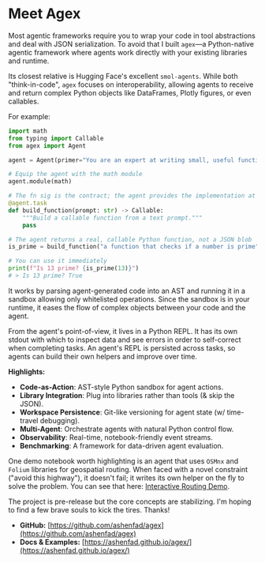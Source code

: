 # Meet Agex

Most agentic frameworks require you to wrap your code in tool abstractions and deal with JSON serialization. To avoid that I built `agex`—a Python-native agentic framework where agents work directly with your existing libraries and runtime.

Its closest relative is Hugging Face's excellent `smol-agents`. While both "think-in-code", `agex` focuses on interoperability, allowing agents to receive and return complex Python objects like DataFrames, Plotly figures, or even callables.

For example:

```python
import math
from typing import Callable
from agex import Agent

agent = Agent(primer="You are an expert at writing small, useful functions.")

# Equip the agent with the math module
agent.module(math)

# The fn sig is the contract; the agent provides the implementation at runtime
@agent.task
def build_function(prompt: str) -> Callable:
    """Build a callable function from a text prompt."""
    pass

# The agent returns a real, callable Python function, not a JSON blob
is_prime = build_function("a function that checks if a number is prime")

# You can use it immediately
print(f"Is 13 prime? {is_prime(13)}")
# > Is 13 prime? True
```

It works by parsing agent-generated code into an AST and running it in a sandbox allowing only whitelisted operations. Since the sandbox is in your runtime, it eases the flow of complex objects between your code and the agent.

From the agent's point-of-view, it lives in a Python REPL. It has its own stdout with which to inspect data and see errors in order to self-correct when completing tasks. An agent's REPL is persisted across tasks, so agents can build their own helpers and improve over time.

**Highlights:**

- **Code-as-Action**: AST-style Python sandbox for agent actions.
- **Library Integration**: Plug into libraries rather than tools (& skip the JSON).
- **Workspace Persistence**: Git-like versioning for agent state (w/ time-travel debugging).
- **Multi-Agent**: Orchestrate agents with natural Python control flow.
- **Observability**: Real-time, notebook-friendly event streams.
- **Benchmarking**: A framework for data-driven agent evaluation.

One demo notebook worth highlighting is an agent that uses `OSMnx` and `Folium` libraries for geospatial routing. When faced with a novel constraint ("avoid this highway"), it doesn't fail; it writes its own helper on the fly to solve the problem. You can see that here: [Interactive Routing Demo](https://ashenfad.github.io/agex/examples/routing/).

The project is pre-release but the core concepts are stabilizing. I'm hoping to find a few brave souls to kick the tires. Thanks!

- **GitHub:** [https://github.com/ashenfad/agex](https://github.com/ashenfad/agex)
- **Docs & Examples:** [https://ashenfad.github.io/agex/](https://ashenfad.github.io/agex/)
